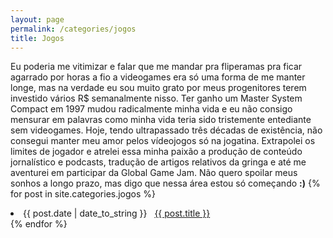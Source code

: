 ```yaml
---
layout: page
permalink: /categories/jogos
title: Jogos
---
```

Eu poderia me vitimizar e falar que me mandar pra fliperamas pra ficar agarrado por horas a fio a videogames era só uma forma de me manter longe, mas na verdade eu sou muito grato por meus progenitores terem investido vários R$ semanalmente nisso. Ter ganho um Master System Compact em 1997 mudou radicalmente minha vida e eu não consigo mensurar em palavras como minha vida teria sido tristemente entediante sem videogames. Hoje, tendo ultrapassado três décadas de existência, não consegui manter meu amor pelos vídeojogos só na jogatina. Extrapolei os limites de jogador e atrelei essa minha paixão a produção de conteúdo jornalístico e podcasts, tradução de artigos relativos da gringa e até me aventurei em participar da Global Game Jam. Não quero spoilar meus sonhos a longo prazo, mas digo que nessa área estou só começando **:)**
{% for post in site.categories.jogos %}
 <li><span>{{ post.date | date_to_string }}</span> &nbsp; <a href="{{ post.url }}">{{ post.title }}</a></li>
{% endfor %}